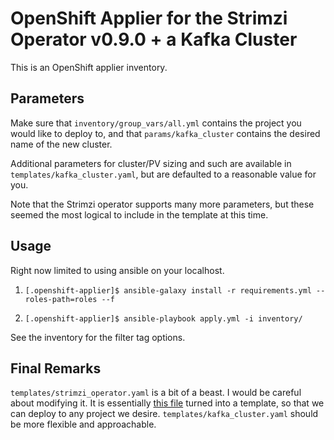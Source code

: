# OpenShift Applier for the Strimzi Operator v0.9.0 + a Kafka Cluster

This is an OpenShift applier inventory.

## Parameters

Make sure that `inventory/group_vars/all.yml` contains the project you would like to deploy to, and that `params/kafka_cluster` contains the desired name of the new cluster.

Additional parameters for cluster/PV sizing and such are available in `templates/kafka_cluster.yaml`, but are defaulted to a reasonable value for you.

Note that the Strimzi operator supports many more parameters, but these seemed the most logical to include in the template at this time.

## Usage

Right now limited to using ansible on your localhost.

1. `[.openshift-applier]$ ansible-galaxy install -r requirements.yml --roles-path=roles --f`

2. `[.openshift-applier]$ ansible-playbook apply.yml -i inventory/`

See the inventory for the filter tag options.

## Final Remarks

`templates/strimzi_operator.yaml` is a bit of a beast. I would be careful about modifying it. It is essentially [this file](https://github.com/strimzi/strimzi-kafka-operator/releases/download/0.9.0/strimzi-cluster-operator-0.9.0.yaml) turned into a template, so that we can deploy to any project we desire. `templates/kafka_cluster.yaml` should be more flexible and approachable.
